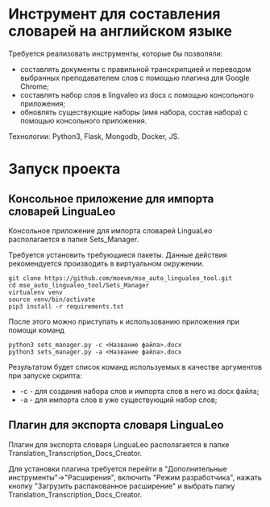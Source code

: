 # Инструмент для составления словарей на английском языке
Требуется реализовать инструменты, которые бы позволяли:

* составлять документы с правильной транскрипцией и переводом выбранных преподавателем слов с помощью плагина для Google Chrome;
* составлять набор слов в lingvaleo из docx с помощью консольного приложения;
* обновлять существующие наборы (имя набора, состав набора) с помощью консольного приложения.

Технологии: Python3, Flask, Mongodb, Docker, JS.

# Запуск проекта

## Консольное приложение для импорта словарей LinguaLeo

Консольное приложение для импорта словарей LinguaLeo располагается в папке Sets_Manager.

Требуется установить требующиеся пакеты. Данные действия рекомендуется производить в виртуальном окружении.
```
git clone https://github.com/moevm/mse_auto_lingualeo_tool.git
cd mse_auto_lingualeo_tool/Sets_Manager
virtualenv venv
source venv/bin/activate
pip3 install -r requirements.txt
```
После этого можно приступать к использованию приложения при помощи команд
```
python3 sets_manager.py -c <Название файла>.docx
python3 sets_manager.py -a <Название файла>.docx
```
Результатом будет список команд используемых в качестве аргументов при запуске скрипта:
* -c - для создания набора слов и импорта слов в него из docx файла;
* -a - для импорта слов в уже существующий набор слов;

## Плагин для экспорта словаря LinguaLeo

Плагин для экспорта словаря LinguaLeo располагается в папке Translation_Transcription_Docs_Creator.

Для установки плагина требуется перейти в "Дополнительные инструменты"->"Расширения", включить "Режим разработчика", нажать кнопку "Загрузить распакованное расширение" и выбрать папку Translation_Transcription_Docs_Creator.
